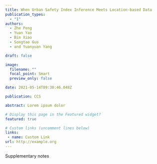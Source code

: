 ```yaml
---
title: When Urban Safety Index Inference Meets Location-based Data
publication_types:
  - "1"
authors:
  - Zhe Peng
  - Yuan Yao
  - Bin Xiao
  - Songtao Guo
  - and Yuanyuan Yang

draft: false

image:
  filename: ""
  focal_point: Smart
  preview_only: false

date: 2021-05-14T09:30:46.048Z

publication: CCS

abstract: Lorem ipsum dolor

# Display this page in the Featured widget?
featured: true

# Custom links (uncomment lines below)
links:
 - name: Custom Link
url: http://example.org
---
```


Supplementary notes